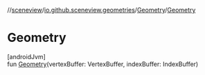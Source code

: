 //[sceneview](../../../index.md)/[io.github.sceneview.geometries](../index.md)/[Geometry](index.md)/[Geometry](-geometry.md)

# Geometry

[androidJvm]\
fun [Geometry](-geometry.md)(vertexBuffer: VertexBuffer, indexBuffer: IndexBuffer)
